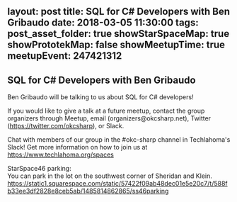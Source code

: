 layout: post
title: SQL for C# Developers with Ben Gribaudo
date: 2018-03-05 11:30:00
tags:
post_asset_folder: true
showStarSpaceMap: true
showPrototekMap: false
showMeetupTime: true
meetupEvent: 247421312
---

## SQL for C# Developers with Ben Gribaudo

<p>Ben Gribaudo will be talking to us about SQL for C# developers!</p> <p>If you would like to give a talk at a future meetup, contact the group organizers through Meetup, email (organizers@okcsharp.net), Twitter (<a href="https://twitter.com/okcsharp" class="linkified">https://twitter.com/okcsharp</a>), or Slack.</p> <p>Chat with members of our group in the #okc-sharp channel in Techlahoma's Slack! Get more information on how to join us at <a href="https://www.techlahoma.org/spaces" class="linkified">https://www.techlahoma.org/spaces</a></p> <p>StarSpace46 parking:<br/>You can park in the lot on the southwest corner of Sheridan and Klein.<br/><a href="https://static1.squarespace.com/static/57422f09ab48dec01e5e20c7/t/588fb33ee3df2828e8ceb5ab/1485814862865/ss46parking" class="linkified">https://static1.squarespace.com/static/57422f09ab48dec01e5e20c7/t/588fb33ee3df2828e8ceb5ab/1485814862865/ss46parking</a></p> 
